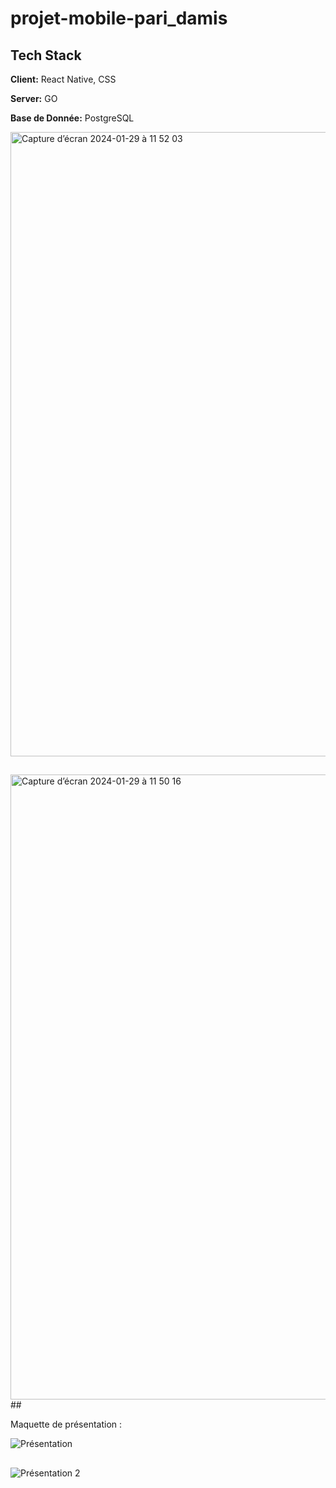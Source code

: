 # projet-mobile-pari_damis

## Tech Stack

**Client:** React Native, CSS

**Server:** GO

**Base de Donnée:**  PostgreSQL




<img width="999" alt="Capture d’écran 2024-01-29 à 11 52 03" src="https://github.com/yoann90/projet-mobile-pari_damis/assets/135041871/db204381-ec3c-4b7d-84e8-2f7f3007c9a5">

##

<img width="1000" alt="Capture d’écran 2024-01-29 à 11 50 16" src="https://github.com/yoann90/projet-mobile-pari_damis/assets/135041871/f9cb7e62-1d98-4c56-8a0e-d54197f6eed8">
##

Maquette de présentation :

![Présentation](https://github.com/yoann90/projet-mobile-pari_damis/assets/135041871/773bdd8d-d07c-45b2-bafb-287010eac0ca)

##

![Présentation 2](https://github.com/yoann90/projet-mobile-pari_damis/assets/135041871/d83959b4-da90-47e8-a294-3067ce54d911)


